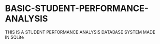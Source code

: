# BASIC-STUDENT-PERFORMANCE-ANALYSIS
THIS IS A STUDENT PERFORMANCE ANALYSIS DATABASE SYSTEM MADE IN SQLite
